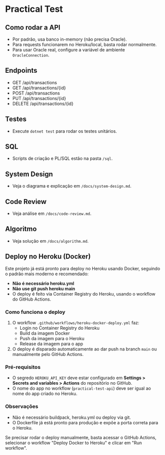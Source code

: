 # Practical Test

## Como rodar a API
- Por padrão, usa banco in-memory (não precisa Oracle).
- Para requests funcionarem no Heroku/local, basta rodar normalmente.
- Para usar Oracle real, configure a variável de ambiente `OracleConnection`.

## Endpoints
- GET /api/transactions
- GET /api/transactions/{id}
- POST /api/transactions
- PUT /api/transactions/{id}
- DELETE /api/transactions/{id}

## Testes
- Execute `dotnet test` para rodar os testes unitários.

## SQL
- Scripts de criação e PL/SQL estão na pasta `/sql`.

## System Design
- Veja o diagrama e explicação em `/docs/system-design.md`.

## Code Review
- Veja análise em `/docs/code-review.md`.

## Algoritmo
- Veja solução em `/docs/algorithm.md`.

## Deploy no Heroku (Docker)

Este projeto já está pronto para deploy no Heroku usando Docker, seguindo o padrão mais moderno e recomendado:

- **Não é necessário heroku.yml**
- **Não use git push heroku main**
- O deploy é feito via Container Registry do Heroku, usando o workflow do GitHub Actions.

### Como funciona o deploy

1. O workflow `.github/workflows/heroku-docker-deploy.yml` faz:
   - Login no Container Registry do Heroku
   - Build da imagem Docker
   - Push da imagem para o Heroku
   - Release da imagem para o app
2. O deploy é disparado automaticamente ao dar push na branch `main` ou manualmente pelo GitHub Actions.

### Pré-requisitos

- O segredo `HEROKU_API_KEY` deve estar configurado em **Settings > Secrets and variables > Actions** do repositório no GitHub.
- O nome do app no workflow (`practical-test-api`) deve ser igual ao nome do app criado no Heroku.

### Observações

- Não é necessário buildpack, heroku.yml ou deploy via git.
- O Dockerfile já está pronto para produção e expõe a porta correta para o Heroku.

Se precisar rodar o deploy manualmente, basta acessar o GitHub Actions, selecionar o workflow "Deploy Docker to Heroku" e clicar em "Run workflow".

<!-- Trigger redeploy: ajuste forçado para garantir build/push Docker no Heroku -->
